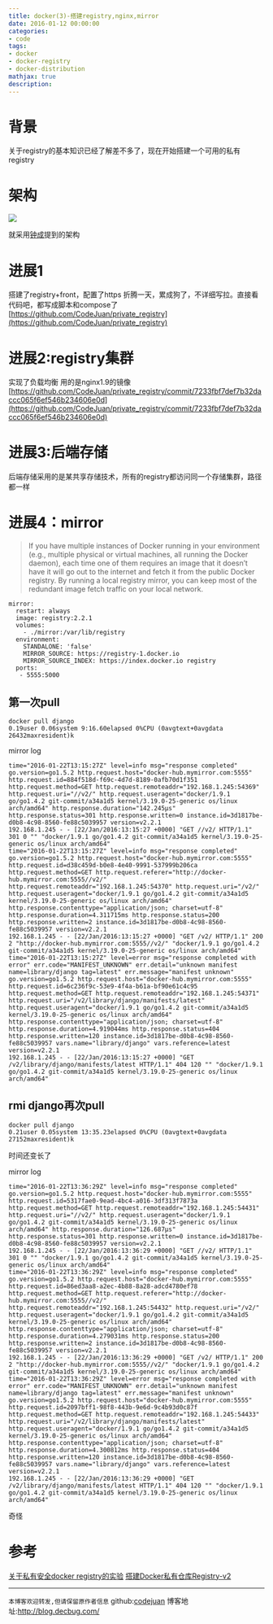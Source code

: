 ```yaml
---
title: docker(3)-搭建registry,nginx,mirror
date: 2016-01-12 00:00:00
categories:
- code
tags: 
- docker
- docker-registry
- docker-distribution
mathjax: true
description: 
---
```


# 背景
关于registry的基本知识已经了解差不多了，现在开始搭建一个可用的私有registry
<!--more-->

# 架构

![](http://dockerone.com/uploads/article/20150512/1e111941614512fcc0bdeb2e80ee9384.png)

就采用[钟成](http://dockone.io/people/%E9%9A%BE%E6%98%93)提到的架构

# 进展1
搭建了registry+front，配置了https
折腾一天，累成狗了，不详细写拉。直接看代码吧，都写成脚本和compose了
[https://github.com/CodeJuan/private_registry](https://github.com/CodeJuan/private_registry)

# 进展2:registry集群
实现了负载均衡
用的是nginx1.9的镜像
[https://github.com/CodeJuan/private_registry/commit/7233fbf7def7b32daccc065f6ef546b234606e0d](https://github.com/CodeJuan/private_registry/commit/7233fbf7def7b32daccc065f6ef546b234606e0d)

# 进展3:后端存储
后端存储采用的是某共享存储技术，所有的registry都访问同一个存储集群，路径都一样

# 进展4：mirror
> If you have multiple instances of Docker running in your environment (e.g., multiple physical or virtual machines, all running the Docker daemon), each time one of them requires an image that it doesn’t have it will go out to the internet and fetch it from the public Docker registry. By running a local registry mirror, you can keep most of the redundant image fetch traffic on your local network.


```
mirror:
  restart: always
  image: registry:2.2.1
  volumes:
    - ./mirror:/var/lib/registry
  environment:
    STANDALONE: 'false'
    MIRROR_SOURCE: https://registry-1.docker.io
    MIRROR_SOURCE_INDEX: https://index.docker.io registry
  ports:
   - 5555:5000

```

## 第一次pull
```
docker pull django
0.19user 0.06system 9:16.60elapsed 0%CPU (0avgtext+0avgdata 26432maxresident)k
```


mirror log
```
time="2016-01-22T13:15:27Z" level=info msg="response completed" go.version=go1.5.2 http.request.host="docker-hub.mymirror.com:5555" http.request.id=884f518d-f69c-4d7d-8189-0afb70d1f351 http.request.method=GET http.request.remoteaddr="192.168.1.245:54369" http.request.uri="//v2/" http.request.useragent="docker/1.9.1 go/go1.4.2 git-commit/a34a1d5 kernel/3.19.0-25-generic os/linux arch/amd64" http.response.duration="142.245µs" http.response.status=301 http.response.written=0 instance.id=3d1817be-d0b8-4c98-8560-fe88c5039957 version=v2.2.1
192.168.1.245 - - [22/Jan/2016:13:15:27 +0000] "GET //v2/ HTTP/1.1" 301 0 "" "docker/1.9.1 go/go1.4.2 git-commit/a34a1d5 kernel/3.19.0-25-generic os/linux arch/amd64"
time="2016-01-22T13:15:27Z" level=info msg="response completed" go.version=go1.5.2 http.request.host="docker-hub.mymirror.com:5555" http.request.id=d38c459d-b0e8-4e40-9991-537999b206ca http.request.method=GET http.request.referer="http://docker-hub.mymirror.com:5555//v2/" http.request.remoteaddr="192.168.1.245:54370" http.request.uri="/v2/" http.request.useragent="docker/1.9.1 go/go1.4.2 git-commit/a34a1d5 kernel/3.19.0-25-generic os/linux arch/amd64" http.response.contenttype="application/json; charset=utf-8" http.response.duration=4.311715ms http.response.status=200 http.response.written=2 instance.id=3d1817be-d0b8-4c98-8560-fe88c5039957 version=v2.2.1
192.168.1.245 - - [22/Jan/2016:13:15:27 +0000] "GET /v2/ HTTP/1.1" 200 2 "http://docker-hub.mymirror.com:5555//v2/" "docker/1.9.1 go/go1.4.2 git-commit/a34a1d5 kernel/3.19.0-25-generic os/linux arch/amd64"
time="2016-01-22T13:15:27Z" level=error msg="response completed with error" err.code="MANIFEST_UNKNOWN" err.detail="unknown manifest name=library/django tag=latest" err.message="manifest unknown" go.version=go1.5.2 http.request.host="docker-hub.mymirror.com:5555" http.request.id=6c236f9c-53e9-4f4a-b61a-bf90e61c4c95 http.request.method=GET http.request.remoteaddr="192.168.1.245:54371" http.request.uri="/v2/library/django/manifests/latest" http.request.useragent="docker/1.9.1 go/go1.4.2 git-commit/a34a1d5 kernel/3.19.0-25-generic os/linux arch/amd64" http.response.contenttype="application/json; charset=utf-8" http.response.duration=4.919044ms http.response.status=404 http.response.written=120 instance.id=3d1817be-d0b8-4c98-8560-fe88c5039957 vars.name="library/django" vars.reference=latest version=v2.2.1
192.168.1.245 - - [22/Jan/2016:13:15:27 +0000] "GET /v2/library/django/manifests/latest HTTP/1.1" 404 120 "" "docker/1.9.1 go/go1.4.2 git-commit/a34a1d5 kernel/3.19.0-25-generic os/linux arch/amd64"
```

## rmi django再次pull
```
docker pull django
0.21user 0.05system 13:35.23elapsed 0%CPU (0avgtext+0avgdata 27152maxresident)k
```
时间还变长了

mirror log
```
time="2016-01-22T13:36:29Z" level=info msg="response completed" go.version=go1.5.2 http.request.host="docker-hub.mymirror.com:5555" http.request.id=5317fae0-9ead-4bc4-a016-3df313f7873a http.request.method=GET http.request.remoteaddr="192.168.1.245:54431" http.request.uri="//v2/" http.request.useragent="docker/1.9.1 go/go1.4.2 git-commit/a34a1d5 kernel/3.19.0-25-generic os/linux arch/amd64" http.response.duration="126.687µs" http.response.status=301 http.response.written=0 instance.id=3d1817be-d0b8-4c98-8560-fe88c5039957 version=v2.2.1
192.168.1.245 - - [22/Jan/2016:13:36:29 +0000] "GET //v2/ HTTP/1.1" 301 0 "" "docker/1.9.1 go/go1.4.2 git-commit/a34a1d5 kernel/3.19.0-25-generic os/linux arch/amd64"
time="2016-01-22T13:36:29Z" level=info msg="response completed" go.version=go1.5.2 http.request.host="docker-hub.mymirror.com:5555" http.request.id=86ed3aa8-a2ec-4b88-8a28-adcd4780ef78 http.request.method=GET http.request.referer="http://docker-hub.mymirror.com:5555//v2/" http.request.remoteaddr="192.168.1.245:54432" http.request.uri="/v2/" http.request.useragent="docker/1.9.1 go/go1.4.2 git-commit/a34a1d5 kernel/3.19.0-25-generic os/linux arch/amd64" http.response.contenttype="application/json; charset=utf-8" http.response.duration=4.279031ms http.response.status=200 http.response.written=2 instance.id=3d1817be-d0b8-4c98-8560-fe88c5039957 version=v2.2.1
192.168.1.245 - - [22/Jan/2016:13:36:29 +0000] "GET /v2/ HTTP/1.1" 200 2 "http://docker-hub.mymirror.com:5555//v2/" "docker/1.9.1 go/go1.4.2 git-commit/a34a1d5 kernel/3.19.0-25-generic os/linux arch/amd64"
time="2016-01-22T13:36:29Z" level=error msg="response completed with error" err.code="MANIFEST_UNKNOWN" err.detail="unknown manifest name=library/django tag=latest" err.message="manifest unknown" go.version=go1.5.2 http.request.host="docker-hub.mymirror.com:5555" http.request.id=2097bff1-98f8-443b-9e6d-9c4b93d0c87f http.request.method=GET http.request.remoteaddr="192.168.1.245:54433" http.request.uri="/v2/library/django/manifests/latest" http.request.useragent="docker/1.9.1 go/go1.4.2 git-commit/a34a1d5 kernel/3.19.0-25-generic os/linux arch/amd64" http.response.contenttype="application/json; charset=utf-8" http.response.duration=4.300812ms http.response.status=404 http.response.written=120 instance.id=3d1817be-d0b8-4c98-8560-fe88c5039957 vars.name="library/django" vars.reference=latest version=v2.2.1
192.168.1.245 - - [22/Jan/2016:13:36:29 +0000] "GET /v2/library/django/manifests/latest HTTP/1.1" 404 120 "" "docker/1.9.1 go/go1.4.2 git-commit/a34a1d5 kernel/3.19.0-25-generic os/linux arch/amd64"

```
奇怪

# 参考
[关于私有安全docker registry的实验](http://www.mworks92.com/2016/01/13/secure-registry-test/)
[搭建Docker私有仓库Registry-v2](http://blog.gesha.net/archives/613/)

----------------------------

`本博客欢迎转发,但请保留原作者信息`
github:[codejuan](https://github.com/CodeJuan)
博客地址:http://blog.decbug.com/

